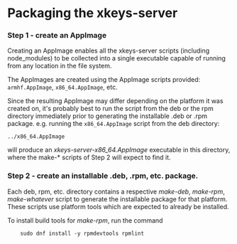 # Packaging the xkeys-server

### Step 1 - create an AppImage

Creating an AppImage enables all the xkeys-server scripts
(including node_modules) to be collected into a single executable
capable of running from any location in the file system.

The AppImages are created using the AppImage scripts provided:
`armhf.AppImage`, `x86_64.AppImage`, etc.

Since the resulting AppImage may differ depending on the platform it was
created on, it's probably best to run the script from the deb or the rpm
directory immediately prior to generating the installable .deb or .rpm
package. e.g. running the `x86_64.AppImage` script from the deb directory:
```
../x86_64.AppImage
```
will produce an _xkeys-server-x86\_64.AppImage_ executable in this directory,
where the make-* scripts of Step 2 will expect to find it.

### Step 2 - create an installable .deb, .rpm, etc. package.

Each deb, rpm, etc. directory contains a respective _make-deb_, _make-rpm_,
_make-whatever_ script to generate the installable package for that platform.
These scripts use platform tools which are expected to already be installed.

To install build tools for _make-rpm_, run the command
```
	sudo dnf install -y rpmdevtools rpmlint
```

